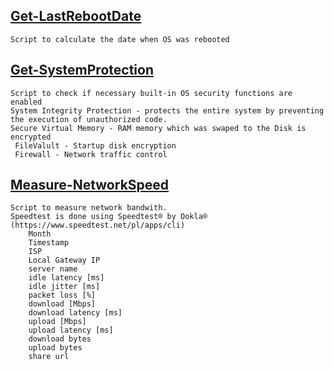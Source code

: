 ## [Get-LastRebootDate](/Get-LastRebootDate.sh)
    Script to calculate the date when OS was rebooted

## [Get-SystemProtection](/Get-SystemProtection.sh)
    Script to check if necessary built-in OS security functions are enabled
    System Integrity Protection - protects the entire system by preventing the execution of unauthorized code.
    Secure Virtual Memory - RAM memory which was swaped to the Disk is encrypted
     FileValult - Startup disk encryption
     Firewall - Network traffic control

## [Measure-NetworkSpeed](/Measure-NetworkSpeed.sh)
    Script to measure network bandwith.
    Speedtest is done using Speedtest® by Ookla® (https://www.speedtest.net/pl/apps/cli)
        Month
        Timestamp                                    
        ISP
        Local Gateway IP
        server name
        idle latency [ms]
        idle jitter [ms]
        packet loss [%]
        download [Mbps]
        download latency [ms]
        upload [Mbps]
        upload latency [ms]
        download bytes
        upload bytes
        share url